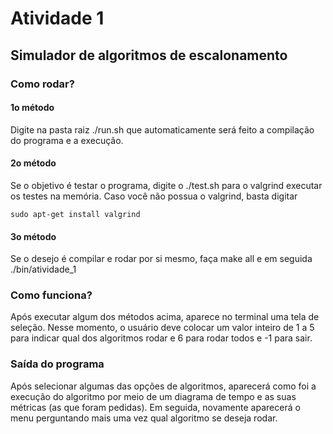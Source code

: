 # Atividade 1
## Simulador de algoritmos de escalonamento

### Como rodar?
#### 1o método
Digite na pasta raiz ./run.sh que automaticamente será feito a compilação do programa e a execução.
#### 2o método
Se o objetivo é testar o programa, digite o ./test.sh para o valgrind executar os testes na memória.
Caso você não possua o valgrind, basta digitar

``` sudo apt-get install valgrind ```

#### 3o método
Se o desejo é compilar e rodar por si mesmo, faça make all e em seguida ./bin/atividade_1

### Como funciona?
Após executar algum dos métodos acima, aparece no terminal uma tela de seleção. Nesse momento, o usuário
deve colocar um valor inteiro de 1 a 5 para indicar qual dos algoritmos rodar e 6 para rodar todos e -1 para sair.

### Saída do programa
Após selecionar algumas das opções de algoritmos, aparecerá como foi a execução do algoritmo por meio de um diagrama
de tempo e as suas métricas (as que foram pedidas). Em seguida, novamente aparecerá o menu perguntando mais uma vez
qual algoritmo se deseja rodar.
